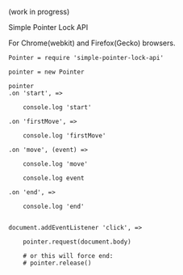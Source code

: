 (work in progress)

Simple Pointer Lock API

For Chrome(webkit) and Firefox(Gecko) browsers.


	Pointer = require 'simple-pointer-lock-api'

	pointer = new Pointer

	pointer
	.on 'start', =>

		console.log 'start'

	.on 'firstMove', =>

		console.log 'firstMove'

	.on 'move', (event) =>

		console.log 'move'

		console.log event

	.on 'end', =>

		console.log 'end'


	document.addEventListener 'click', =>

		pointer.request(document.body)

		# or this will force end:
		# pointer.release()